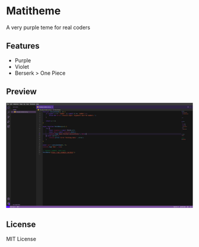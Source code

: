 # Matitheme

A very purple teme for real coders

## Features

- Purple
- Violet
- Berserk > One Piece

## Preview

![Theme preview](https://raw.githubusercontent.com/Omatita/matitheme/master/preview.jpg)

## License
MIT License